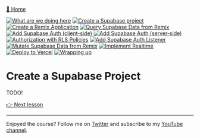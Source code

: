 [🏡 Home](../README.md)

[![What are we doing here](https://placehold.co/15x15/00ff00/00ff00.png)](./01-what-are-we-doing-here.md)
[![Create a Supabase project](https://placehold.co/15x15/00ff00/00ff00.png)](./02-create-a-supabase-project.md)
[![Create a Remix Application](https://placehold.co/15x15/555555/555555.png)](./03-create-a-remix-application.md)
[![Query Supabase Data from Remix](https://placehold.co/15x15/555555/555555.png)](./04-query-supabase-data-from-remix.md)
[![Add Supabase Auth (client-side)](https://placehold.co/15x15/555555/555555.png)](./05-add-client-auth.md)
[![Add Supabase Auth (server-side)](https://placehold.co/15x15/555555/555555.png)](./06-add-server-auth.md)
[![Authorization with RLS Policies](https://placehold.co/15x15/555555/555555.png)](./07-authorization-with-rls-policies.md)
[![Add Supabase Auth Listener](https://placehold.co/15x15/555555/555555.png)](./08-add-supabase-auth-listener.md)
[![Mutate Supabase Data from Remix](https://placehold.co/15x15/555555/555555.png)](./09-mutate-supabase-data-from-remix.md)
[![Implement Realtime](https://placehold.co/15x15/555555/555555.png)](./10-implement-realtime.md)
[![Deploy to Vercel](https://placehold.co/15x15/555555/555555.png)](./11-deploy-to-vercel.md)
[![Wrapping up](https://placehold.co/15x15/555555/555555.png)](./12-wrapping-up.md)

# Create a Supabase Project

TODO!

[👉 Next lesson](./03-create-a-remix-application.md)

---

Enjoyed the course? Follow me on [Twitter](https://twitter.com/jonmeyers_io) and subscribe to my [YouTube channel](https://www.youtube.com/jonmeyers).
